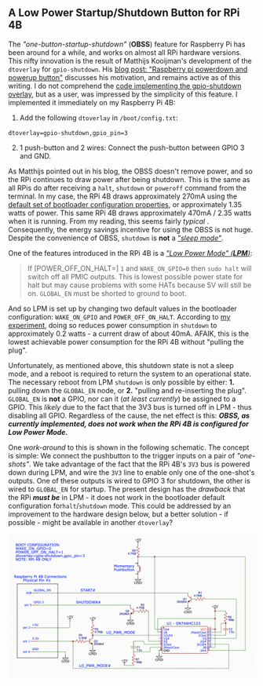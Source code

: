 ## A Low Power Startup/Shutdown Button for RPi 4B



The *"one-button-startup-shutdown"* (**OBSS**) feature for Raspberry Pi has been around for a while, and works on almost all RPi hardware versions. This nifty innovation is the result of Matthijs Kooijman's development of the `dtoverlay` for `gpio-shutdown`. His [blog post: "Raspberry pi powerdown and powerup button"](https://www.stderr.nl/Blog/Hardware/RaspberryPi/PowerButton.html) discusses his motivation, and remains active as of this writing. I do not comprehend the [code implementing the gpio-shutdown overlay](https://github.com/raspberrypi/linux/pull/2103/commits/6cb4827afd84587011fe16e8d6dee87081faa8e6), but as a user, was impressed by the simplicity of this feature. I implemented it immediately on my Raspberry Pi 4B:

   1. Add the following `dtoverlay` in `/boot/config.txt`: 

   ```
   dtoverlay=gpio-shutdown,gpio_pin=3
   ```

2. 1 push-button and 2 wires: Connect the push-button between GPIO 3 and GND.

As Matthijs pointed out in his blog, the OBSS doesn't remove power, and so the RPi continues to draw power after being shutdown. This is the same as all RPis do after receiving a `halt`,  `shutdown` or  `poweroff` command from the terminal. In my case, the RPi 4B draws approximately 270mA using the [default set of bootloader configuration properties](https://www.raspberrypi.org/documentation/hardware/raspberrypi/bcm2711_bootloader_config.md), or approximately 1.35 watts of power. This same RPi 4B draws approximately 470mA / 2.35 watts when it is running. From my reading, this seems fairly *typical* . Consequently, the energy savings incentive for using the OBSS is not huge. Despite the convenience of OBSS, `shutdown` is **not** a [*"sleep mode"*](https://en.wikipedia.org/wiki/Sleep_mode). 

One of the features introduced in the RPi 4B is a [*"Low Power Mode" (**LPM**)*](https://www.raspberrypi.org/documentation/hardware/raspberrypi/bcm2711_bootloader_config.md): 

> If [POWER_OFF_ON_HALT=] `1` and `WAKE_ON_GPIO=0` then `sudo halt` will switch off all PMIC outputs. This is lowest possible power state for halt but may cause problems with some HATs because 5V will still be on. `GLOBAL_EN` must be shorted to ground to boot.

And so LPM is set up by changing two default values in the bootloader configuration: `WAKE_ON_GPIO` and `POWER_OFF_ON_HALT`. According to [my experiment](https://github.com/seamusdemora/PiFormulae/blob/master/RPi4bSleep.md), doing so reduces power consumption in `shutdown` to approximately 0.2 watts - a current draw of about 40mA. AFAIK, this is the lowest achievable power consumption for the RPi 4B without "pulling the plug".  

Unfortunately, as mentioned above, this shutdown state is not a sleep mode, and a reboot is required to return the system to an operational state. The necessary reboot from LPM `shutdown` is only possible by either: **1.** pulling down the `GLOBAL_EN` node, or **2.** "pulling and re-inserting the plug". `GLOBAL_EN` is **not** a GPIO, nor can it (*at least currently*) be assigned to a GPIO.  This *likely* due to the fact that the 3V3 bus is turned off in LPM - thus disabling all GPIO. Regardless of the cause, the net effect is this: ***OBSS,  as currently implemented, does not work when the RPi 4B is configured for Low Power Mode.*** 

One *work-around* to this is shown in the following schematic. The concept is simple: We connect the pushbutton to the trigger inputs on a pair of *"one-shots"*. We take advantage of the fact that the RPi 4B's `3V3` bus is powered down during LPM, and wire the `3V3` line to enable only one of the one-shot's outputs.  One of these outputs is wired to GPIO 3 for shutdown, the other is wired to `GLOBAL_EN`  for startup. The present design has the *drawback* that the RPi ***must be*** in LPM - it does not work in the bootloader default configuration for`halt`/`shutdown` mode. This could be addressed by an improvement to the hardware design below, but a better solution - if possible - might be available in another `dtoverlay`? 

![schematic](pix/OneButtonOnOffLoPwr.png)

